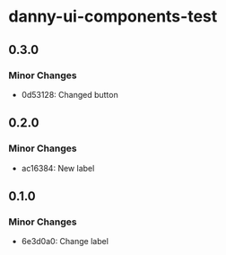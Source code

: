 # danny-ui-components-test

## 0.3.0

### Minor Changes

- 0d53128: Changed button

## 0.2.0

### Minor Changes

- ac16384: New label

## 0.1.0

### Minor Changes

- 6e3d0a0: Change label
